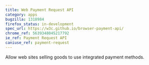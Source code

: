 ```yaml
---
title: Web Payment Request API
category: apps
bugzilla: 1318984
firefox_status: in-development
spec_url: https://w3c.github.io/browser-payment-api/
chrome_ref: 5639348045217792
ie_ref: Payment Request API
caniuse_ref: payment-request
---
```


Allow web sites selling goods to use integrated payment methods.
